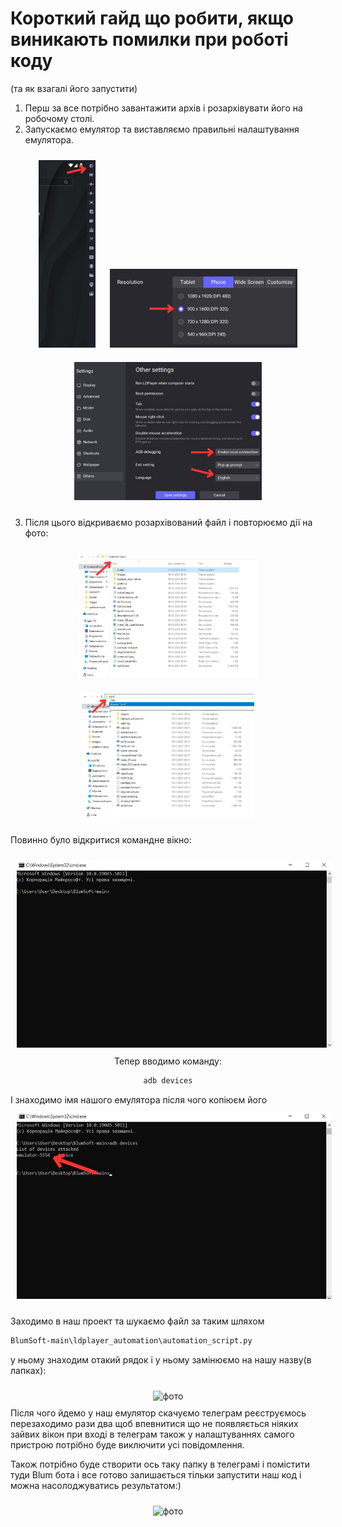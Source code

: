   <h1>Короткий гайд що робити, якщо виникають помилки при роботі коду</h1>
  <p>(та як взагалі його запустити)</p>
</div>

1. Перш за все потрібно завантажити архів і розархівувати його на робочому столі.
2. Запускаємо емулятор та виставляємо правильні налаштування емулятора.

<div align="center">
  <img src="Guide/5303469086921057247.jpg" alt="Перше фото" height="300" style="margin: 10px;">
  <img src="Guide/5303469086921057237.jpg" alt="Друге фото" width="300" style="margin: 10px;">
  <img src="Guide/5303469086921057252.jpg" alt="Третє фото" width="300" style="margin: 10px;">
</div>

3. Після цього відкриваємо розархівований файл і повторюємо дії на фото:
<div align="center">
  <img src="Guide/4.jpg" alt="Четверте фото" height="200" style="margin: 10px;">
  <img src="Guide/5.jpg" alt="П'яте фото" height="200" style="margin: 10px;">
</div>

Повинно було відкритися командне вікно:
<div align="center">
  <img src="Guide/6.jpg" alt="Шосте фото" height="300" style="margin: 10px;">
</div>

<div align="center">
  Тепер вводимо команду:
  
  ```bash
  adb devices
```
</div> 
І знаходимо імя нашого емулятора після чого копіюєм його

<div align="center">
  <img src="Guide/7.jpg" alt="Шосте фото" height="300" style="margin: 10px;">
</div>

Заходимо в наш проект та шукаємо файл за таким шляхом 
  
  ```bash
  BlumSoft-main\ldplayer_automation\automation_script.py
```
у ньому знаходим отакий рядок і у ньому замінюємо на нашу назву(в лапках):
<div align="center">
  <img src="https://github.com/user-attachments/assets/0d4b23ca-8475-486b-866d-4a604f2b2073" alt="фото" style="margin: 10px;">
</div>
Після чого йдемо у наш емулятор скачуємо телеграм реєструємось перезаходимо рази два щоб впевнитися що не появляється ніяких зайвих вікон при вході в телеграм також у налаштуваннях самого пристрою потрібно буде виключити усі повідомлення.

Також потрібно буде створити ось таку папку в телеграмі і помістити туди Blum бота і все готово залишається тільки запустити наш код і можна насолоджуватись результатом:)
<div align="center">
  <img src="https://github.com/user-attachments/assets/ae85626c-70d6-48a4-a677-582a6dfd85d1" alt="фото" style="margin: 10px;">
</div>



